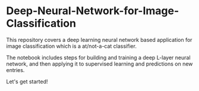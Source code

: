 # Deep-Neural-Network-for-Image-Classification
This repository covers a deep learning neural network based application for image classification which is a at/not-a-cat classifier.

The notebook includes steps for building and training a deep L-layer neural network, and then applying it to supervised learning and predictions on new entries.

Let's get started!
